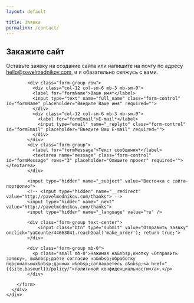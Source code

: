 ```yaml
---
layout: default

title: Заявка
permalink: /contact/
---
```



<section class="hero hero-index">
  <div class="container-fluid">
    <div class="row justify-content-lg-center">
      <div class="col col-lg-8"> 
        <h1>Закажите сайт</h1>
        <p>Оставьте заявку на&nbsp;создание сайта или&nbsp;напишите на&nbsp;почту по&nbsp;адресу <a href="mailto:hello@pavelmednikov.com?subject=Весточка с сайта-портфолио" onclick="yaCounter44663041.reachGoal('order_footer'); return true;">hello@pavelmednikov.com</a>, и&nbsp;я&nbsp;обазательно свяжусь с&nbsp;вами.</p>
      </div>
    </div>
  </div>
</section>

<section class="contact-form pt-0">
  <div class="container-fluid">
    <div class="row justify-content-lg-center">
      <div class="col col-lg-8">
      	<form action="https://formspree.io/hello@pavelmednikov.com" method="POST" data-parsley-validate="">
      		
			<div class="form-group row">
			  <div class="col-12 col-sm-6 mb-3 mb-sm-0">
			  <label for="formName">Ваше имя*</label>
			  <input type="text" name="full_name" class="form-control" id="formName" placeholder="Введите Ваше имя" required="">
			  </div>
			  <div class="col-12 col-sm-6 mb-3 mb-sm-0">
			    <label for="formEmail">E-mail*</label>
			    <input type="email" name="_replyto" class="form-control" id="formEmail" placeholder="Введите Ваш E-mail" required="">
			  </div>
			</div>
			<div class="form-group">
			  <label for="formMessage">Текст сообщения*</label>
			  <textarea name="message" class="form-control" id="formMessage" rows="3" placeholder="Опишите проект" required=""></textarea>
			</div>

			<input type="hidden" name="_subject" value="Весточка с сайта-портфолио">
			<!-- <input type="hidden" name="__redirect" value="http://pavelmednikov.com/thanks"> -->
			<input type="hidden" name="_next" value="http://pavelmednikov.com/thanks">
			<input type="hidden" name="_language" value="ru" />

			<div class="form-group text-center">
				<input class="btn" type="submit" value="Отправить заявку"  onclick="yaCounter44663041.reachGoal('make_order'); return true;">
			</div>

			<div class="form-group mb-0">
			  <p class="small mb-0">Нажимая на&nbsp;кнопку «Отправить заявку», вы&nbsp;даёте согласие на&nbsp;обработку персональных&nbsp;данных и&nbsp;соглашаетесь с&nbsp;<a href="{{site.baseurl}}/policy/">политикой конфиденциальности</a>.</p> 
			</div>

      	</form>
      </div>
    </div>
  </div>
</section>



